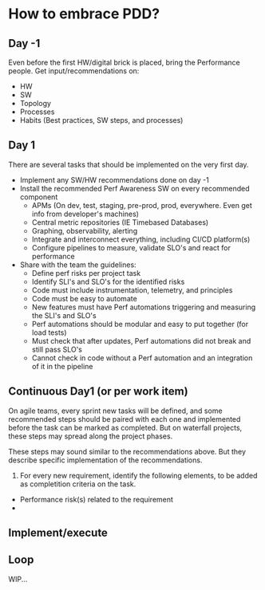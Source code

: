 # How to embrace PDD?

## Day -1
Even before the first HW/digital brick is placed, bring the Performance people.
Get input/recommendations on:
- HW
- SW
- Topology
- Processes
- Habits (Best practices, SW steps, and processes)

## Day 1
There are several tasks that should be implemented on the very first day.
- Implement any SW/HW recommendations done on day -1
- Install the recommended Perf Awareness SW on every recommended component
  - APMs (On dev, test, staging, pre-prod, prod, everywhere. Even get info from developer's machines)
  - Central metric repositories (IE Timebased Databases)
  - Graphing, observability, alerting
  - Integrate and interconnect everything, including CI/CD platform(s)
  - Configure pipelines to measure, validate SLO's and react for performance
- Share with the team the guidelines:
  - Define perf risks per project task
  - Identify SLI's and SLO's for the identified risks
  - Code must include instrumentation, telemetry, and principles
  - Code must be easy to automate
  - New features must have Perf automations triggering and measuring the SLI's and SLO's
  - Perf automations should be modular and easy to put together (for load tests)
  - Must check that after updates, Perf automations did not break and still pass SLO's
  - Cannot check in code without a Perf automation and an integration of it in the pipeline

## Continuous Day1 (or per work item)
On agile teams, every sprint new tasks will be defined, and some recommended steps should be paired with each one and implemented before the task can be marked as completed.
But on waterfall projects, these steps may spread along the project phases.

These steps may sound similar to the recommendations above. But they describe specific implementation of the recommendations.

1. For every new requirement, identify the following elements, to be added as completition criteria on the task.
  - Performance risk(s) related to the requirement
  -  

## Implement/execute


## Loop


WIP...
